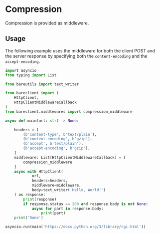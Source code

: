 # Compression

Compression is provided as middleware.

## Usage

The following example uses the middleware for both the client POST and the
server response by specifying both the `content-encoding` and the
`accept-encoding`.

```python
import asyncio
from typing import List

from bareutils import text_writer

from bareclient import (
    HttpClient,
    HttpClientMiddlewareCallback
)
from bareclient.middlewares import compression_middleware

async def main(url: str) -> None:

    headers = [
        (b'content-type', b'text/plain'),
        (b'content-encoding', b'gzip'),
        (b'accept', b'text/plain'),
        (b'accept-encoding', b'gzip'),
    ]
    middleware: List[HttpClientMiddlewareCallback] = [
        compression_middleware
    ]
    async with HttpClient(
            url,
            headers=headers,
            middleware=middleware,
            body=text_writer('Hello, World!')
    ) as response:
        print(response)
        if response.status == 200 and response.body is not None:
            async for part in response.body:
                print(part)
    print('Done')

asyncio.run(main('https://docs.python.org/3/library/cgi.html'))
```
